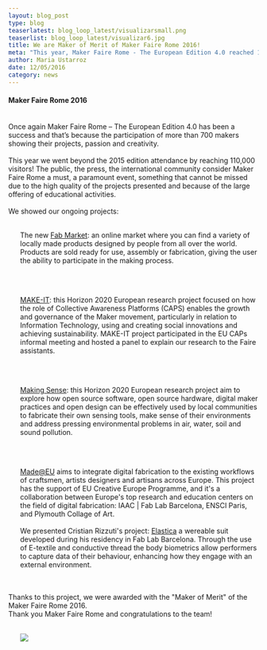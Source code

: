 ```yaml
---
layout: blog_post
type: blog
teaserlatest: blog_loop_latest/visualizarsmall.png
teaserlist: blog_loop_latest/visualizar6.jpg
title: We are Maker of Merit of Maker Faire Rome 2016!
meta: "This year, Maker Faire Rome - The European Edition 4.0 reached 110,000 visitors. We showed our ongoing projects and won the Maker of Merit 2016 award."
author: Maria Ustarroz
date: 12/05/2016
category: news
---
```


<h4>Maker Faire Rome 2016</h4>
<br>
Once again Maker Faire Rome – The European Edition 4.0 has been a success and that’s because the participation of more than 700 makers showing their projects, passion and creativity.<br>
<br>
This year we went beyond the 2015 edition attendance by reaching 110,000 visitors! The public, the press, the international community consider Maker Faire Rome a must, a paramount event, something that cannot be missed due to the high quality of the projects presented and because of the large offering of educational activities.<br>
<br>
We showed our ongoing projects: <br>
<br>
<ul>The new <a href="http://market.fablabs.io/">Fab Market</a>: an online market where you can find a variety of locally made products designed by people from all over the world. Products are sold ready for use, assembly or fabrication, giving the user the ability to participate in the making process.</ul><br>
<br>





<ul><a href="http://make-it.io/">MAKE-IT</a>: this Horizon 2020 European research project focused on how the role of Collective Awareness Platforms (CAPS) enables the growth and governance of the Maker movement, particularly in relation to Information Technology, using and creating social innovations and achieving sustainability. MAKE-IT project participated in the EU CAPs informal meeting and hosted a panel to explain our research to the Faire assistants.</ul><br>
<br>



<ul><a href="http://making-sense.eu/">Making Sense</a>: this Horizon 2020 European research project aim to explore how open source software, open source hardware, digital maker practices and open design can be effectively used by local communities to fabricate their own sensing tools, make sense of their environments and address pressing environmental problems in air, water, soil and sound pollution.</ul> <br>
<br>



<ul><a href="https://madeat.eu/">Made@EU</a> aims to integrate digital fabrication to the existing workflows of craftsmen, artists designers and artisans across Europe. This project has the support of EU Creative Europe Programme, and it's a collaboration between Europe's top research and education centers on the field of digital fabrication: IAAC | Fab Lab Barcelona, ENSCI Paris, and Plymouth Collage of Art. <br>
<br>
We presented Cristian Rizzuti's project: <a href="https://madeat.eu/cristian-rizzuti">Elastica</a> a wereable suit developed during his residency in Fab Lab Barcelona. Through the use of E-textile and conductive thread the body biometrics allow performers to capture data of their behaviour, enhancing how they engage with an external environment. </ul><br>
<br>
Thanks to this project, we were awarded with the "Maker of Merit" of the Maker Faire Rome 2016. <br>
Thank you Maker Faire Rome and congratulations to the team!<br>
<br>



<ul><img src= "http://www.fablabbcn.org/img/blog/blog_loop_latest/visualizar1.png" align="middle"> </ul>
<br>
